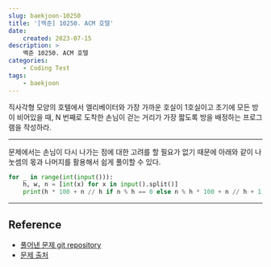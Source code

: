 ```yaml
---
slug: baekjoon-10250
title: '[백준] 10250. ACM 호텔'
date:
    created: 2023-07-15
description: >
    백준 10250. ACM 호텔
categories:
    - Coding Test
tags:
    - baekjoon
---
```


직사각형 모양의 호텔에서 엘리베이터와 가장 가까운 호실이 1호실이고 초기에 모든 방이 비어있을 때, N 번째로 도착한 손님이 걷는 거리가 가장 짧도록 방을 배정하는 프로그램을 작성하라.  

<!-- more -->

---

문제에서는 손님이 다시 나가는 점에 대한 고려를 할 필요가 없기 때문에 아래와 같이 나눗셈의 몫과 나머지를 활용해서 쉽게 풀이할 수 있다.  

```python
for _ in range(int(input())):
    h, w, n = [int(x) for x in input().split()]
    print(h * 100 + n // h if n % h == 0 else n % h * 100 + n // h + 1)
```

---
## Reference
- [풀어낸 문제 git repository](https://github.com/djccnt15/coding_test)
- [문제 출처](https://www.acmicpc.net/problem/10250)
